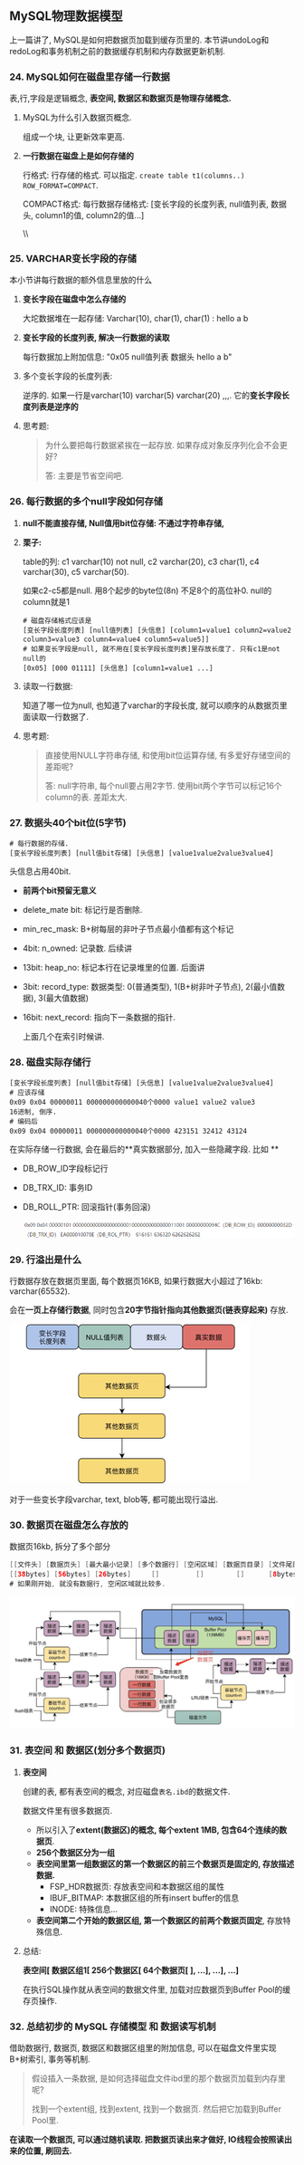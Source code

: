 ## MySQL物理数据模型 

上一篇讲了, MySQL是如何把数据页加载到缓存页里的. 本节讲undoLog和redoLog和事务机制之前的数据缓存机制和内存数据更新机制.

### 24. MySQL如何在磁盘里存储一行数据

表,行,字段是逻辑概念, **表空间, 数据区和数据页是物理存储概念.** 

1. MySQL为什么引入数据页概念.

   组成一个块, 让更新效率更高.

2. **一行数据在磁盘上是如何存储的**

   行格式: 行存储的格式. 可以指定. `create table t1(columns..) ROW_FORMAT=COMPACT`. 

   COMPACT格式: 每行数据存储格式: [变长字段的长度列表, null值列表, 数据头, column1的值, column2的值...]

   \\\

### 25. VARCHAR变长字段的存储

本小节讲每行数据的额外信息里放的什么

1. **变长字段在磁盘中怎么存储的**

   大坨数据堆在一起存储: Varchar(10), char(1), char(1) : hello a b

2. **变长字段的长度列表, 解决一行数据的读取**

   每行数据加上附加信息:  "0x05 null值列表 数据头 hello a b"

3. 多个变长字段的长度列表: 

   逆序的. 如果一行是varchar(10) varchar(5) varchar(20) ,,,. 它的**变长字段长度列表是逆序的**

4. 思考题:

   > 为什么要把每行数据紧挨在一起存放. 如果存成对象反序列化会不会更好?
   >
   > 答: 主要是节省空间吧. 



### 26. 每行数据的多个null字段如何存储

1. **null不能直接存储, Null值用bit位存储: 不通过字符串存储,** 

3. **栗子:** 

   table的列: c1 varchar(10) not null, c2 varchar(20), c3 char(1), c4 varchar(30), c5 varchar(50).

   如果c2-c5都是null.  用8个起步的byte位(8n) 不足8个的高位补0. null的column就是1

   ```text
   # 磁盘存储格式应该是
   [变长字段长度列表] [null值列表] [头信息] [column1=value1 column2=value2 column3=value3 column4=value4 column5=value5]]
   # 如果变长字段是null, 就不用在[变长字段长度列表]里存放长度了. 只有c1是not null的
   [0x05] [000 01111] [头信息] [column1=value1 ...]
   ```

   

4. 读取一行数据:

   知道了哪一位为null, 也知道了varchar的字段长度, 就可以顺序的从数据页里面读取一行数据了.

5. 思考题:

   > 直接使用NULL字符串存储, 和使用bit位运算存储, 有多爱好存储空间的差距呢?
   >
   > 答: null字符串, 每个null要占用2字节. 使用bit两个字节可以标记16个column的表.  差距太大.



### 27. 数据头40个bit位(5字节)

```text
# 每行数据的存储.
[变长字段长度列表] [null值bit存储] [头信息] [value1value2value3value4]
```

头信息占用40bit. 

- **前两个bit预留无意义**

- delete_mate bit: 标记行是否删除.

- min_rec_mask: B+树每层的非叶子节点最小值都有这个标记

- 4bit: n_owned: 记录数. 后续讲

- 13bit: heap_no: 标记本行在记录堆里的位置. 后面讲

- 3bit: record_type: 数据类型: 0(普通类型), 1(B+树非叶子节点), 2(最小值数据), 3(最大值数据)

- 16bit: next_record: 指向下一条数据的指针.

  上面几个在索引时候讲.



### 28. 磁盘实际存储行

```text
[变长字段长度列表] [null值bit存储] [头信息] [value1value2value3value4]
# 应该存储
0x09 0x04 00000011 000000000000040个0000 value1 value2 value3
16进制, 倒序.
# 编码后
0x09 0x04 00000011 000000000000040个0000 423151 32412 43124
```

在实际存储一行数据, 会在最后的**真实数据部分, 加入一些隐藏字段. 比如 **

- DB_ROW_ID字段标记行

- DB_TRX_ID: 事务ID

- DB_ROLL_PTR: 回滚指针(事务回滚)

  ![image-20200910002805408](week4-MySQL物理数据模型.assets/image-20200910002805408.png)

  



### 29. 行溢出是什么

行数据存放在数据页里面, 每个数据页16KB, 如果行数据大小超过了16kb: varchar(65532). 

会在**一页上存储行数据**, 同时包含**20字节指针指向其他数据页(链表穿起来)** 存放.

<img src="week4-MySQL物理数据模型.assets/image-20200910003414964.png" alt="image-20200910003414964" style="zoom:50%;" />

对于一些变长字段varchar, text, blob等, 都可能出现行溢出. 



### 30. 数据页在磁盘怎么存放的

数据页16kb, 拆分了多个部分

```java
[[文件头] [数据页头] [最大最小记录] [多个数据行] [空闲区域] [数据页目录] [文件尾部]]
[[38bytes] [56bytes] [26bytes]     []         []        []      [8bytes]]
# 如果刚开始, 就没有数据行, 空闲区域就比较多. 
```

![25291100_1582627515](week4-MySQL%E7%89%A9%E7%90%86%E6%95%B0%E6%8D%AE%E6%A8%A1%E5%9E%8B.assets/25291100_1582627515-1599745321483.jpg)



### 31. 表空间 和 数据区(划分多个数据页)

1. **表空间**

   创建的表, 都有表空间的概念, 对应磁盘`表名.ibd`的数据文件. 

   数据文件里有很多数据页. 

   - 所以引入了**extent(数据区)的概念, 每个extent 1MB, 包含64个连续的数据页**. 
   - **256个数据区分为一组**
   - **表空间里第一组数据区的第一个数据区的前三个数据页是固定的, 存放描述数据.**
     - FSP_HDR数据页: 存放表空间和本数据区组的属性
     - IBUF_BITMAP: 本数据区组的所有insert buffer的信息
     - INODE: 特殊信息...
   - **表空间第二个开始的数据区组, 第一个数据区的前两个数据页固定**, 存放特殊信息.

2. 总结:

   **表空间[ 数据区组1[ 256个数据区[ 64个数据页[ ], ...], ...], ...]**

   在执行SQL操作就从表空间的数据文件里, 加载对应数据页到Buffer Pool的缓存页操作.



### 32. 总结初步的 MySQL 存储模型 和 数据读写机制

借助数据行, 数据页, 数据区和数据区组里的附加信息, 可以在磁盘文件里实现B+树索引, 事务等机制.

> 假设插入一条数据, 是如何选择磁盘文件ibd里的那个数据页加载到内存里呢?
>
> 找到一个extent组, 找到extent, 找到一个数据页. 然后把它加载到Buffer Pool里.

**在读取一个数据页, 可以通过随机读取. 把数据页读出来才做好, IO线程会按照读出来的位置, 刷回去.**





